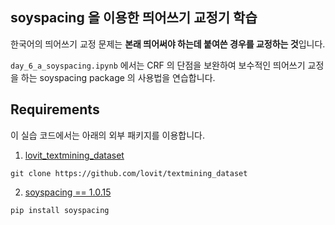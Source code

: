 ## soyspacing 을 이용한 띄어쓰기 교정기 학습

한국어의 띄어쓰기 교정 문제는 **본래 띄어써야 하는데 붙여쓴 경우를 교정하는 것**입니다. 

`day_6_a_soyspacing.ipynb` 에서는 CRF 의 단점을 보완하여 보수적인 띄어쓰기 교정을 하는 soyspacing package 의 사용법을 연습합니다.

## Requirements

이 실습 코드에서는 아래의 외부 패키지를 이용합니다.

1. [lovit_textmining_dataset](https://github.com/lovit/textmining_dataset)

```
git clone https://github.com/lovit/textmining_dataset
```

2. [soyspacing == 1.0.15](https://github.com/lovit/soyspacing)

```
pip install soyspacing
```
